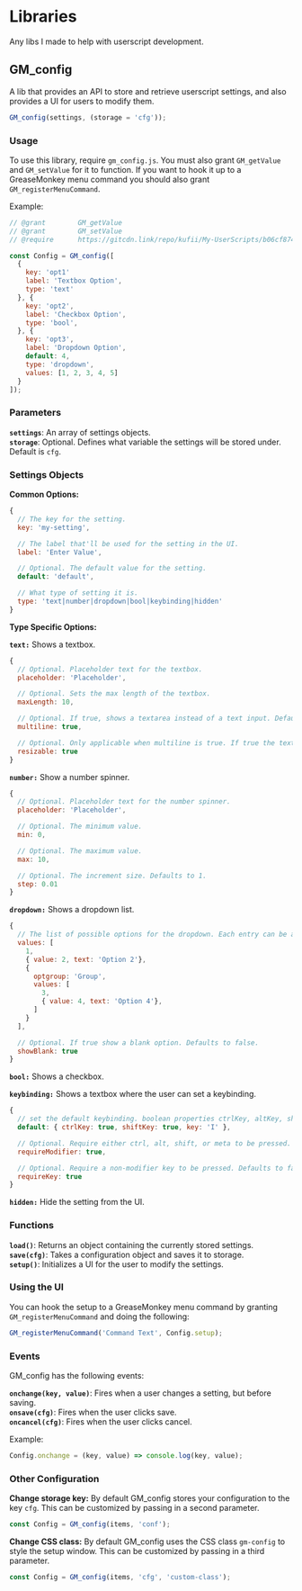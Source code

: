 # Libraries

Any libs I made to help with userscript development.

## GM_config

A lib that provides an API to store and retrieve userscript settings, and also provides a UI for users to modify them.

```javascript
GM_config(settings, (storage = 'cfg'));
```

### Usage

To use this library, require `gm_config.js`. You must also grant `GM_getValue` and `GM_setValue` for it to function. If you want to hook it up to a GreaseMonkey menu command you should also grant `GM_registerMenuCommand`.

Example:

```javascript
// @grant        GM_getValue
// @grant        GM_setValue
// @require      https://gitcdn.link/repo/kufii/My-UserScripts/b06cf8745c97944945b646fde8a44888a939110e/libs/gm_config.js

const Config = GM_config([
  {
    key: 'opt1'
    label: 'Textbox Option',
    type: 'text'
  }, {
    key: 'opt2',
    label: 'Checkbox Option',
    type: 'bool',
  }, {
    key: 'opt3',
    label: 'Dropdown Option',
    default: 4,
    type: 'dropdown',
    values: [1, 2, 3, 4, 5]
  }
]);
```

### Parameters

**`settings`**: An array of settings objects.  
**`storage`**: Optional. Defines what variable the settings will be stored under. Default is `cfg`.

### Settings Objects

**Common Options:**

```javascript
{
  // The key for the setting.
  key: 'my-setting',

  // The label that'll be used for the setting in the UI.
  label: 'Enter Value',

  // Optional. The default value for the setting.
  default: 'default',

  // What type of setting it is.
  type: 'text|number|dropdown|bool|keybinding|hidden'
}
```

**Type Specific Options:**

**`text:`** Shows a textbox.

```javascript
{
  // Optional. Placeholder text for the textbox.
  placeholder: 'Placeholder',

  // Optional. Sets the max length of the textbox.
  maxLength: 10,

  // Optional. If true, shows a textarea instead of a text input. Defaults to false.
  multiline: true,

  // Optional. Only applicable when multiline is true. If true the textarea will be resizable. Defaults to false.
  resizable: true
}
```

**`number:`** Show a number spinner.

```javascript
{
  // Optional. Placeholder text for the number spinner.
  placeholder: 'Placeholder',

  // Optional. The minimum value.
  min: 0,

  // Optional. The maximum value.
  max: 10,

  // Optional. The increment size. Defaults to 1.
  step: 0.01
}
```

**`dropdown:`** Shows a dropdown list.

```javascript
{
  // The list of possible options for the dropdown. Each entry can be a value, an object with a text and value property, or an optgroup object.
  values: [
    1,
    { value: 2, text: 'Option 2'},
    {
      optgroup: 'Group',
      values: [
        3,
        { value: 4, text: 'Option 4'},
      ]
    }
  ],

  // Optional. If true show a blank option. Defaults to false.
  showBlank: true
}
```

**`bool:`** Shows a checkbox.

**`keybinding:`** Shows a textbox where the user can set a keybinding.

```javascript
{
  // set the default keybinding. boolean properties ctrlKey, altKey, shiftKey, and metaKey to set modifiers. char property key to set the key.
  default: { ctrlKey: true, shiftKey: true, key: 'I' },

  // Optional. Require either ctrl, alt, shift, or meta to be pressed. Defaults to false.
  requireModifier: true,

  // Optional. Require a non-modifier key to be pressed. Defaults to false.
  requireKey: true
}
```

**`hidden:`** Hide the setting from the UI.

### Functions

**`load()`**: Returns an object containing the currently stored settings.  
**`save(cfg)`**: Takes a configuration object and saves it to storage.  
**`setup()`**: Initializes a UI for the user to modify the settings.

### Using the UI

You can hook the setup to a GreaseMonkey menu command by granting `GM_registerMenuCommand` and doing the following:

```javascript
GM_registerMenuCommand('Command Text', Config.setup);
```

### Events

GM_config has the following events:

**`onchange(key, value)`**: Fires when a user changes a setting, but before saving.  
**`onsave(cfg)`**: Fires when the user clicks save.  
**`oncancel(cfg)`**: Fires when the user clicks cancel.

Example:

```javascript
Config.onchange = (key, value) => console.log(key, value);
```

### Other Configuration

**Change storage key:** By default GM_config stores your configuration to the key `cfg`. This can be customized by passing in a second parameter.

```javascript
const Config = GM_config(items, 'conf');
```

**Change CSS class:** By default GM_config uses the CSS class `gm-config` to style the setup window. This can be customized by passing in a third parameter.

```javascript
const Config = GM_config(items, 'cfg', 'custom-class');
```
